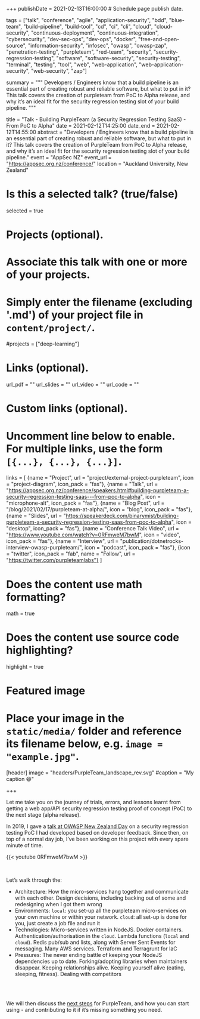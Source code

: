 +++
publishDate = 2021-02-13T16:00:00  # Schedule page publish date.

tags = ["talk", "conference", "agile", "application-security", "bdd", "blue-team", "build-pipeline", "build-tool", "cd", "ci", "cli", "cloud", "cloud-security", "continuous-deployment", "continuous-integration", "cybersecurity", "dev-sec-ops", "dev-ops", "docker", "free-and-open-source", "information-security", "infosec", "owasp", "owasp-zap", "penetration-testing", "purpleteam", "red-team", "security", "security-regression-testing", "software", "software-security", "security-testing", "terminal", "testing", "tool", "web", "web-application", "web-application-security", "web-security", "zap"]

summary = """
Developers / Engineers know that a build pipeline is an essential part of creating robust and reliable software, but what to put in it? This talk covers the creation of purpleteam from PoC to Alpha release, and why it’s an ideal fit for the security regression testing slot of your build pipeline.
"""

title = "Talk - Building PurpleTeam (a Security Regression Testing SaaS) - From PoC to Alpha"
date = 2021-02-12T14:25:00
date_end = 2021-02-12T14:55:00
abstract = "Developers / Engineers know that a build pipeline is an essential part of creating robust and reliable software, but what to put in it? This talk covers the creation of PurpleTeam from PoC to Alpha release, and why it’s an ideal fit for the security regression testing slot of your build pipeline."
event = "AppSec NZ"
event_url = "https://appsec.org.nz/conference/"
location = "Auckland University, New Zealand"

# Is this a selected talk? (true/false)
selected = true

# Projects (optional).
#   Associate this talk with one or more of your projects.
#   Simply enter the filename (excluding '.md') of your project file in `content/project/`.
#projects = ["deep-learning"]

# Links (optional).
url_pdf = ""
url_slides = ""
url_video = ""
url_code = ""

# Custom links (optional).
#   Uncomment line below to enable. For multiple links, use the form `[{...}, {...}, {...}]`.
links = [
  {name = "Project", url = "project/external-project-purpleteam", icon = "project-diagram", icon_pack = "fas"},
  {name = "Talk", url = "https://appsec.org.nz/conference/speakers.html#building-purpleteam-a-security-regression-testing-saas---from-poc-to-alpha", icon = "microphone-alt", icon_pack = "fas"},
  {name = "Blog Post", url = "/blog/2021/02/17/purpleteam-at-alpha/", icon = "blog", icon_pack = "fas"},
  {name = "Slides", url = "https://speakerdeck.com/binarymist/building-purpleteam-a-security-regression-testing-saas-from-poc-to-alpha", icon = "desktop", icon_pack = "fas"},
  {name = "Conference Talk Video", url = "https://www.youtube.com/watch?v=0RFmweM7bwM", icon = "video", icon_pack = "fas"},
  {name = "Interview", url = "publication/dotnetrocks-interview-owasp-purpleteam/", icon = "podcast", icon_pack = "fas"},
  {icon = "twitter", icon_pack = "fab", name = "Follow", url = "https://twitter.com/purpleteamlabs"}
]

# Does the content use math formatting?
math = true

# Does the content use source code highlighting?
highlight = true

# Featured image
# Place your image in the `static/media/` folder and reference its filename below, e.g. `image = "example.jpg"`.
[header]
image = "headers/PurpleTeam_landscape_rev.svg"
#caption = "My caption :smile:"

+++

Let me take you on the journey of trials, errors, and lessons learnt from getting a web app/API security regression testing proof of concept (PoC) to the next stage (alpha release).

In 2019, I gave a [talk at OWASP New Zealand Day](/event/owaspnzday-2019-talk-security-regression-testing-on-owasp-zap-node-api) on a security regression testing PoC I had developed based on developer feedback. Since then, on top of a normal day job, I’ve been working on this project with every spare minute of time.

{{< youtube 0RFmweM7bwM >}}

<br>

Let’s walk through the:

* Architecture: How the micro-services hang together and communicate with each other. Design decisions, including backing out of some and redesigning when I got them wrong
* Environments: `local`: you set-up all the purpleteam micro-services on your own machine or within your network. `cloud`: all set-up is done for you, just create a job file and run it
* Technologies: Micro-services written in NodeJS. Docker containers. Authentication/authorisation in the `cloud`. Lambda functions (`local` and `cloud`). Redis pub/sub and lists, along with Server Sent Events for messaging. Many AWS services. Terraform and Terragrunt for IaC
* Pressures: The never ending battle of keeping your NodeJS dependencies up to date. Forking/adopting libraries when maintainers disappear. Keeping relationships alive. Keeping yourself alive (eating, sleeping, fitness). Dealing with competitors

<br>

<script async class="speakerdeck-embed" data-id="1784d6fdfc3d4fab8ec5a67156387bf3" data-ratio="1.37081659973226" src="//speakerdeck.com/assets/embed.js"></script>

<br>

We will then discuss the [next steps](/blog/2021/02/17/purpleteam-at-alpha/#next-steps) for PurpleTeam, and how you can start using - and contributing to it if it’s missing something you need.

<br>
